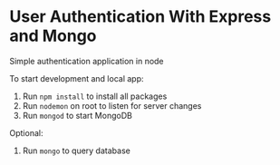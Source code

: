 # User Authentication With Express and Mongo
Simple authentication application in node

To start development and local app:

1. Run `npm install` to install all packages 
2. Run `nodemon` on root to listen for server changes
3. Run `mongod` to start MongoDB

Optional:

1. Run `mongo` to query database
